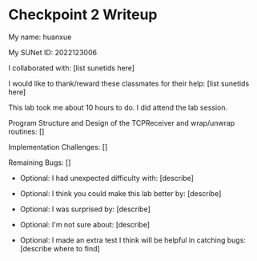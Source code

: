 Checkpoint 2 Writeup
====================

My name: huanxue

My SUNet ID: 2022123006

I collaborated with: [list sunetids here]

I would like to thank/reward these classmates for their help: [list sunetids here]

This lab took me about 10 hours to do. I did attend the lab session.

Program Structure and Design of the TCPReceiver and wrap/unwrap routines:
[]

Implementation Challenges:
[]

Remaining Bugs:
[]

- Optional: I had unexpected difficulty with: [describe]

- Optional: I think you could make this lab better by: [describe]

- Optional: I was surprised by: [describe]

- Optional: I'm not sure about: [describe]

- Optional: I made an extra test I think will be helpful in catching bugs: [describe where to find]
